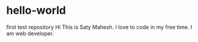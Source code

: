 # hello-world
first test repository
Hi This is Saty Mahesh. I love to code in my free time. I am web developer.
